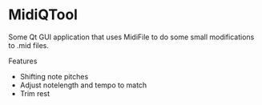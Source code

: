 # MidiQTool

Some Qt GUI application that uses MidiFile to do some small modifications to .mid files.

Features

- Shifting note pitches
- Adjust notelength and tempo to match
- Trim rest
